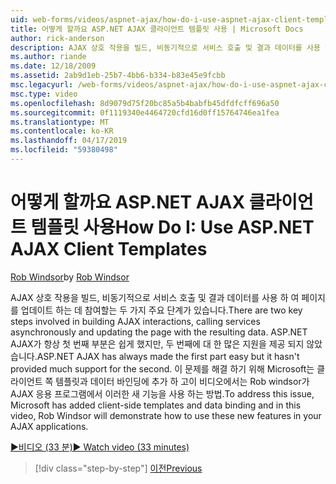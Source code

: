 ```yaml
---
uid: web-forms/videos/aspnet-ajax/how-do-i-use-aspnet-ajax-client-templates
title: 어떻게 할까요 ASP.NET AJAX 클라이언트 템플릿 사용 | Microsoft Docs
author: rick-anderson
description: AJAX 상호 작용을 빌드, 비동기적으로 서비스 호출 및 결과 데이터를 사용 하 여 페이지를 업데이트 하는 데 참여할는 두 가지 주요 단계가 있습니다. ASP.NET AJAX h...
ms.author: riande
ms.date: 12/18/2009
ms.assetid: 2ab9d1eb-25b7-4bb6-b334-b83e45e9fcbb
msc.legacyurl: /web-forms/videos/aspnet-ajax/how-do-i-use-aspnet-ajax-client-templates
msc.type: video
ms.openlocfilehash: 8d9079d75f20bc85a5b4babfb45dfdfcff696a50
ms.sourcegitcommit: 0f1119340e4464720cfd16d0ff15764746ea1fea
ms.translationtype: MT
ms.contentlocale: ko-KR
ms.lasthandoff: 04/17/2019
ms.locfileid: "59380498"
---
```

# <a name="how-do-i-use-aspnet-ajax-client-templates"></a><span data-ttu-id="d65e3-104">어떻게 할까요 ASP.NET AJAX 클라이언트 템플릿 사용</span><span class="sxs-lookup"><span data-stu-id="d65e3-104">How Do I: Use ASP.NET AJAX Client Templates</span></span>

<span data-ttu-id="d65e3-105">[Rob Windsor](https://twitter.com/robwindsor)</span><span class="sxs-lookup"><span data-stu-id="d65e3-105">by [Rob Windsor](https://twitter.com/robwindsor)</span></span>

<span data-ttu-id="d65e3-106">AJAX 상호 작용을 빌드, 비동기적으로 서비스 호출 및 결과 데이터를 사용 하 여 페이지를 업데이트 하는 데 참여할는 두 가지 주요 단계가 있습니다.</span><span class="sxs-lookup"><span data-stu-id="d65e3-106">There are two key steps involved in building AJAX interactions, calling services asynchronously and updating the page with the resulting data.</span></span> <span data-ttu-id="d65e3-107">ASP.NET AJAX가 항상 첫 번째 부분은 쉽게 했지만, 두 번째에 대 한 많은 지원을 제공 되지 않았습니다.</span><span class="sxs-lookup"><span data-stu-id="d65e3-107">ASP.NET AJAX has always made the first part easy but it hasn't provided much support for the second.</span></span> <span data-ttu-id="d65e3-108">이 문제를 해결 하기 위해 Microsoft는 클라이언트 쪽 템플릿과 데이터 바인딩에 추가 하 고이 비디오에서는 Rob windsor가 AJAX 응용 프로그램에서 이러한 새 기능을 사용 하는 방법.</span><span class="sxs-lookup"><span data-stu-id="d65e3-108">To address this issue, Microsoft has added client-side templates and data binding and in this video, Rob Windsor will demonstrate how to use these new features in your AJAX applications.</span></span>

[<span data-ttu-id="d65e3-109">&#9654;비디오 (33 분)</span><span class="sxs-lookup"><span data-stu-id="d65e3-109">&#9654; Watch video (33 minutes)</span></span>](https://channel9.msdn.com/Blogs/ASP-NET-Site-Videos/how-do-i-use-aspnet-ajax-client-templates)

> [!div class="step-by-step"]
> [<span data-ttu-id="d65e3-110">이전</span><span class="sxs-lookup"><span data-stu-id="d65e3-110">Previous</span></span>](how-do-i-customize-error-handling-for-the-aspnet-ajax-updatepanel.md)
